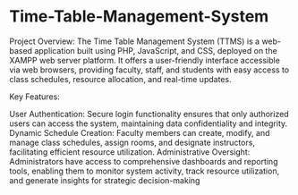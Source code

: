 # Time-Table-Management-System
Project Overview:
The Time Table Management System (TTMS) is a web-based application built using PHP, JavaScript, and CSS, deployed on the XAMPP web server platform. It offers a user-friendly interface accessible via web browsers, providing faculty, staff, and students with easy access to class schedules, resource allocation, and real-time updates.

Key Features:

User Authentication: Secure login functionality ensures that only authorized users can access the system, maintaining data confidentiality and integrity.
Dynamic Schedule Creation: Faculty members can create, modify, and manage class schedules, assign rooms, and designate instructors, facilitating efficient resource utilization.
Administrative Oversight: Administrators have access to comprehensive dashboards and reporting tools, enabling them to monitor system activity, track resource utilization, and generate insights for strategic decision-making
